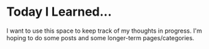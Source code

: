 # Today I Learned...
I want to use this space to keep track of my thoughts in progress. I'm hoping to do some posts and some longer-term pages/categories.
